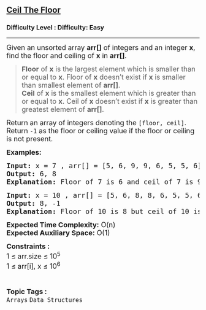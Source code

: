 <h2><a href="https://www.geeksforgeeks.org/problems/ceil-the-floor2802/1?utm_source=youtube&utm_medium=collab_striver_ytdescription&utm_campaign=ceil-the-floor">Ceil The Floor</a></h2><h3>Difficulty Level : Difficulty: Easy</h3><hr><div class="problems_problem_content__Xm_eO"><p><span style="font-size: 18px;">Given an unsorted array <strong>arr[]</strong> of integers and an integer <strong>x</strong>, find the floor and ceiling of <strong>x</strong> in <strong>arr[]</strong>.</span></p>
<blockquote>
<p><span style="font-size: 18px;"><strong>Floor</strong>&nbsp;of <strong>x</strong> is the largest element which is smaller than or equal to <strong>x</strong>. Floor of <strong>x</strong>&nbsp;doesn’t exist if <strong>x</strong> is smaller than smallest element of <strong>arr[]</strong>.<br></span><span style="font-size: 18px;"><strong>Ceil</strong>&nbsp;of <strong>x</strong>&nbsp;is the smallest element which is greater than or equal to <strong>x</strong>. Ceil of <strong>x</strong>&nbsp;doesn’t exist if <strong>x</strong> is greater than greatest element of <strong>arr[]</strong>.</span></p>
</blockquote>
<p><span style="font-size: 18px;">Return an array of integers denoting the <code>[floor, ceil]</code>. Return <code>-1</code> as the floor or ceiling value if the floor or ceiling is not present.</span></p>
<p><span style="font-size: 18px;"><strong>Examples:</strong></span></p>
<pre><span style="font-size: 18px;"><strong>Input: </strong>x = 7 , arr[] = [5, 6, 9, 9, 6, 5, 5, 6]
<strong>Output:</strong> 6, 8
<strong>Explanation: </strong>Floor of 7 is 6 and ceil of 7 is 9.
</span></pre>
<pre><span style="font-size: 18px;"><strong>Input: </strong>x = 10 , arr[] = [5, 6, 8, 8, 6, 5, 5, 6]
<strong>Output:</strong> 8, -1
<strong>Explanation: </strong>Floor of 10 is 8 but ceil of 10 is not possible.
</span></pre>
<p><span style="font-size: 18px;"><strong>Expected Time Complexity:</strong> O(n)<br><strong>Expected Auxiliary Space:</strong>&nbsp;O(1)</span></p>
<p><span style="font-size: 18px;"><strong>Constraints :</strong><br>1 ≤ arr.size ≤ 10<sup>5</sup><br>1 ≤ arr[i], x ≤ 10<sup>6</sup></span></p></div><br><p><span style=font-size:18px><strong>Topic Tags : </strong><br><code>Arrays</code>&nbsp;<code>Data Structures</code>&nbsp;